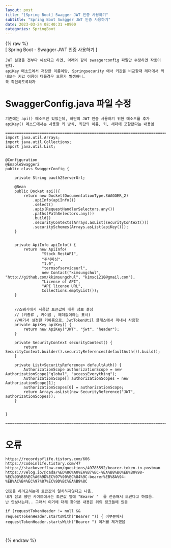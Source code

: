 ```yaml
---  
layout: post  
title: "[Spring Boot] Swagger JWT 인증 사용하기"  
subtitle: "Spring Boot Swagger JWT 인증 사용하기"  
date: 2023-03-24 08:40:31 +0900  
categories: SpringBoot  
---  
```

{% raw %}  
[ Spring Boot - Swagger JWT 인증 사용하기 ]  
  
  
	JWT 설정을 전부다 해놨다고 하면, 아래와 같이 swaagerconfig 파일만 수정하면 작동이 된다.  
	apiKey 메소드에서 저장한 이름이랑, Springsecurity 에서 키값을 비교할때 헤더에서 꺼내오는 키값 이름이 다를경우 오류가 발생하니.  
	꼭 확인하도록하자  
  
  
# SwaggerConfig.java 파일 수정  
  
	기존에는 api() 메소드만 있었는데, 하단의 JWT 인증 사용하기 위한 메소드를 추가  
	apiKey() 메소드에서는 사용할 키 방식, 키값의 이름, 키, 헤더에 포함됐다는 내용임  
  
	=================================================================================================================  
	import java.util.Arrays;  
	import java.util.Collections;  
	import java.util.List;  
  
  
	@Configuration  
	@EnableSwagger2  
	public class SwaggerConfig {  
  
		private String oauth2ServerUrl;  
  
		@Bean  
		public Docket api(){  
			return new Docket(DocumentationType.SWAGGER_2)  
				.apiInfo(apiInfo())  
				.select()  
				.apis(RequestHandlerSelectors.any())  
				.paths(PathSelectors.any())  
				.build()  
				.securityContexts(Arrays.asList(securityContext()))  
				.securitySchemes(Arrays.asList(apiKey()));  
		}  
  
  
		private ApiInfo apiInfo() {  
			return new ApiInfo(  
					"Stock RestAPI",  
					"주식파싱",  
					"1.0",  
					"termsofserviceurl",  
					new Contact("kimsungchul", "http://github.com/kkimsungchul", "kimsc1218@gmail.com"),  
					"License of API",  
					"API license URL",  
					Collections.emptyList());  
		}  
  
  
		//스웨거에서 사용할 토큰값에 대한 정보 설정  
		// (키종류 , 키이름 , 헤더값이라는 표시)  
		//여기서 설정한 키이름으로, JwtTokenUtil 클래스에서 꺼내서 사용함  
		private ApiKey apiKey() {  
			return new ApiKey("JWT", "jwt", "header");  
		}  
  
		private SecurityContext securityContext() {  
			return SecurityContext.builder().securityReferences(defaultAuth()).build();  
		}  
  
		private List<SecurityReference> defaultAuth() {  
			AuthorizationScope authorizationScope = new AuthorizationScope("global", "accessEverything");  
			AuthorizationScope[] authorizationScopes = new AuthorizationScope[1];  
			authorizationScopes[0] = authorizationScope;  
			return Arrays.asList(new SecurityReference("JWT", authorizationScopes));  
		}  
  
  
	}  
  
	=================================================================================================================  
  
  
  
  
  
  
  
  
  
  
  
# 오류  
  
	https://recordsoflife.tistory.com/606  
	https://codeinlife.tistory.com/47  
	https://stackoverflow.com/questions/49785592/bearer-token-in-postman  
	https://velog.io/@cada/%ED%86%A0%EA%B7%BC-%EA%B8%B0%EB%B0%98-%EC%9D%B8%EC%A6%9D%EC%97%90%EC%84%9C-bearer%EB%8A%94-%EB%AC%B4%EC%97%87%EC%9D%BC%EA%B9%8C  
  
	인증을 하려고하는데 토큰값이 일치하지않다고 나옴.  
	내가 참고 했던 사이트에서는 토큰값 앞에 "Bearer "  를 전송해서 보낸다고 하였음.  
	난 안보내는데.. 그래서 이거에 대해 찾아본 내용은 위의 링크들에 있음  
  
	if (requestTokenHeader != null && requestTokenHeader.startsWith("Bearer ")) { 이부분에서  requestTokenHeader.startsWith("Bearer ") 이거를 제거했음  
  
	                                                                                                                                                                                                                                                                                                                                                                                                                                                                                                                                                                                                                                                                                                                                                                                                                                                                                                                                                                                                                                                                                                                                                                                                                                                                                                                                                                                                                                                                                                                                                                                                                                                                                                                                                                                                                                                                                                                                                                                                                                                                                                                                                                                                                                                                                                                                                                                                                                                                                                                                                                                                                                                                                                                                      
{% endraw %}